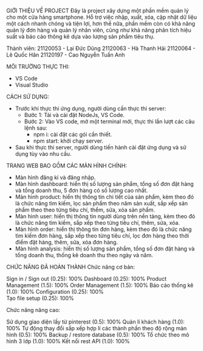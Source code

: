 GIỚI THIỆU VỀ PROJECT 
Đây là project xây dựng một phần mềm quản lý cho một cửa hàng smartphone. Hỗ trợ việc nhập, xuất, xóa, cập nhật dữ liệu một cách nhanh chóng và tiện lợi, hơn thế nữa, phần mềm còn có khả năng quản lý đơn hàng và quản lý nhân viên, cũng như khả năng phân tích hiệu suất và báo cáo thông kê dựa vào lượng sản phẩm tiêu thụ.

Thành viên:
21120053 - Lại Đức Dũng
21120063 - Hà Thanh Hải
21120064 - Lê Quốc Hân
21120197 - Cao Nguyễn Tuấn Anh 

MÔI TRƯỜNG THỰC THI:
- VS Code
- Visual Studio 

CÁCH SỬ DỤNG:

- Trước khi thực thi ứng dụng, người dùng cần thực thi server:
  + Bước 1: Tải và cài đặt NodeJs, VS Code.
  + Bước 2: Vào VS code, mở một terminal mới, thực thi lần lượt các câu lệnh sau:
    + npm i: cài đặt các gói cần thiết.
    + npm start: khởi chạy server.
- Sau khi thực thi server, người dùng tiến hành cài đặt ứng dụng và sử dụng tùy vào nhu cầu.

TRANG WEB BAO GỒM CÁC MÀN HÌNH CHÍNH:

- Màn hình đăng kí và đăng nhập.
- Màn hình dashboard: hiển thị số lượng sản phẩm, tổng số đơn đặt hàng và tổng doanh thu, 5 đơn hàng có số lượng cao nhất.
- Màn hình product: hiển thị thông tin chi tiết của sản phẩm, kèm theo đó là chức năng tìm kiếm, lọc sản phẩm theo năm sản xuất, sắp xếp sản phẩm theo theo từng tiêu chí, thểm, sửa, xóa sản phẩm.
- Màn hình user: hiển thị thông tin người dùng trên nền tảng, kèm theo đó là chức năng tìm kiếm, sắp xếp theo từng tiêu chí, thêm, sửa, xóa.
- Màn hình order: hiển thị thông tin đơn hàng, kèm theo đó là chức năng tìm kiếm đơn hàng, sắp xếp theo từng tiêu chí, lọc đơn hàng theo thời điểm đặt hàng, thêm, sửa, xóa đơn hàng.
- Màn hình analysis: hiển thị số lượng sản phẩm, tổng số đơn đặt hàng và tổng doanh thu, thống kê doanh thu theo ngày và năm.

CHỨC NĂNG ĐÃ HOÀN THÀNH
Chức năng cơ bản:

Sign in / Sign out (0.25): 100%
Dashboard (0.25): 100%
Product Management (1.5): 100%
Order Management (1.5): 100%
Báo cáo thống kê (1.0): 100%
Configuration (0.25): 100%         
Tạo file setup (0.25): 100%

Chức năng nâng cao:

Sử dụng giao diện lấy từ pinterest (0.5): 100%
Quản lí khách hàng (1.0): 100%
Tự động thay đổi sắp xếp hợp lí các thành phần theo độ rộng màn hình (0.5): 100%
Backup / restore database (0.5): 100%
Tổ chức theo mô hình 3 lớp (1.0): 100%
Kết nối rest API (1.0): 100%



